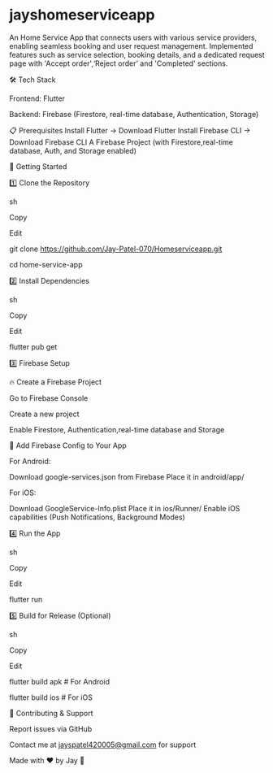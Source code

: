 # jayshomeserviceapp

An Home Service App that connects users with various service providers, enabling seamless booking and user request management. Implemented features such as service selection, booking details, and a dedicated request page with 'Accept order',‘Reject order’ and 'Completed' sections.



🛠 Tech Stack

Frontend: Flutter

Backend: Firebase (Firestore, real-time database, Authentication, Storage)

📋 Prerequisites
Install Flutter → Download Flutter
Install Firebase CLI → Download Firebase CLI
A Firebase Project (with Firestore,real-time database, Auth, and Storage enabled)

🚀 Getting Started


1️⃣ Clone the Repository

sh

Copy

Edit

git clone https://github.com/Jay-Patel-070/Homeserviceapp.git

cd home-service-app

2️⃣ Install Dependencies

sh

Copy

Edit

flutter pub get

3️⃣ Firebase Setup

🔥 Create a Firebase Project

Go to Firebase Console

Create a new project

Enable Firestore, Authentication,real-time database and Storage

📂 Add Firebase Config to Your App

For Android:

Download google-services.json from Firebase
Place it in android/app/

For iOS:

Download GoogleService-Info.plist
Place it in ios/Runner/
Enable iOS capabilities (Push Notifications, Background Modes)

4️⃣ Run the App

sh

Copy

Edit

flutter run

5️⃣ Build for Release (Optional)

sh

Copy

Edit

flutter build apk   # For Android  

flutter build ios   # For iOS  

🤝 Contributing & Support

Report issues via GitHub


Contact me at jayspatel420005@gmail.com for support

Made with ❤️ by Jay 🚀